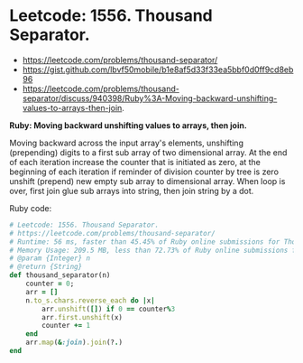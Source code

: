 # Leetcode: 1556. Thousand Separator.

- https://leetcode.com/problems/thousand-separator/
- https://gist.github.com/lbvf50mobile/b1e8af5d33f33ea5bbf0d0ff9cd8eb96
- https://leetcode.com/problems/thousand-separator/discuss/940398/Ruby%3A-Moving-backward-unshifting-values-to-arrays-then-join.


**Ruby: Moving backward unshifting values to arrays, then join.**

Moving backward across the input array's elements, unshifting (prepending) digits to a first sub array of two dimensional array. At the end of each iteration increase the counter that is initiated as zero, at the beginning of each iteration if reminder of division counter by tree is zero unshift (prepend) new empty sub array to dimensional array. When loop is over, first join glue sub arrays into string, then join string by a dot.   

Ruby code:
```Ruby
# Leetcode: 1556. Thousand Separator.
# https://leetcode.com/problems/thousand-separator/
# Runtime: 56 ms, faster than 45.45% of Ruby online submissions for Thousand Separator.
# Memory Usage: 209.5 MB, less than 72.73% of Ruby online submissions for Thousand Separator.
# @param {Integer} n
# @return {String}
def thousand_separator(n)
    counter = 0;
    arr = []
    n.to_s.chars.reverse_each do |x|
        arr.unshift([]) if 0 == counter%3
        arr.first.unshift(x)
        counter += 1
    end
    arr.map(&:join).join(?.)
end
```